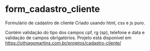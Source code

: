 # form_cadastro_cliente
Formulário de cadastro de cliente
Criado usando html, css e js puro.

Contém validação do tipo dos campos cpf, rg (sp), telefone e data e validação de campos obrigatórios.
Projeto está disponível em https://othiagomartins.com.br/projetos/cadastro-cliente/
